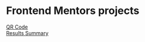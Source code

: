 # Frontend Mentors projects
<a target="_blank" href="https://vinicius-delfin.github.io/my-frontend-mentor-projects/qr-code-component/">QR Code</a><br>
<a target="_blank" href="https://vinicius-delfin.github.io/my-frontend-mentor-projects/results-summary-component">Results Summary</a>
